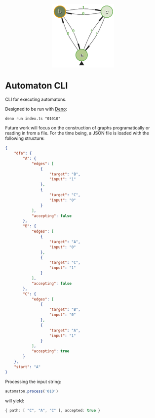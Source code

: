 <div align="center">
	<img width="200" src=".github/graph.png" alt="Pinpoint Logo" /> 
</div>

# Automaton CLI

CLI for executing automatons.

Designed to be run with [Deno](https://deno.land/):
```
deno run index.ts "01010"
```

Future work will focus on the construction of graphs programatically or reading in from a file. For the time being, a JSON file is loaded with the following structure:

```json
{
	"dfa": {
		"A": {
			"edges": [
				{
					"target": "B",
					"input": "1"
				},
				{
					"target": "C",
					"input": "0"
				}
			],
			"accepting": false
		},
		"B": {
			"edges": [
				{
					"target": "A",
					"input": "0"
				},
				{
					"target": "C",
					"input": "1"
				}
			],
			"accepting": false
		},
		"C": {
			"edges": [
				{
					"target": "B",
					"input": "0"
				},
				{
					"target": "A",
					"input": "1"
				}
			],
			"accepting": true
		}
	},
	"start": "A"
}
```

Processing the input string:

```typescript
automaton.process('010')
```

will yield:

```typescript
{ path: [ "C", "A", "C" ], accepted: true }
```